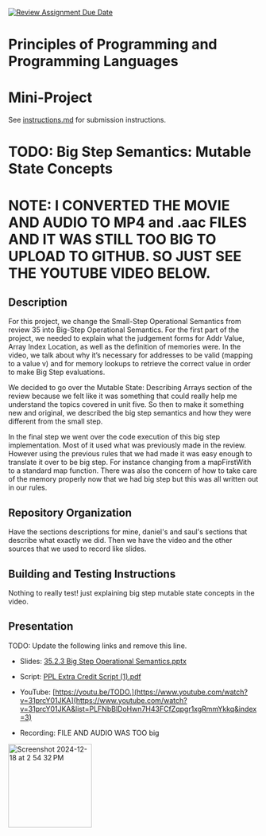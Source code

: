 [![Review Assignment Due Date](https://classroom.github.com/assets/deadline-readme-button-22041afd0340ce965d47ae6ef1cefeee28c7c493a6346c4f15d667ab976d596c.svg)](https://classroom.github.com/a/skJdUf3s)
# Principles of Programming and Programming Languages
# Mini-Project

See [instructions.md](instructions.md) for submission instructions.

# TODO: Big Step Semantics: Mutable State Concepts

# NOTE: I CONVERTED THE MOVIE AND AUDIO TO MP4 and .aac FILES AND IT WAS STILL TOO BIG TO UPLOAD TO GITHUB. SO JUST SEE THE YOUTUBE VIDEO BELOW.
## Description

For this project, we change the Small-Step Operational Semantics from review 35 into Big-Step Operational Semantics. For the first part of the project, we needed to explain what the judgement forms for Addr Value, Array Index Location, as well as the definition of memories were. In the video, we talk about why it’s necessary for addresses to be valid (mapping to a value v) and for memory lookups to retrieve the correct value in order to make Big Step evaluations. 

We decided to go over the Mutable State: Describing Arrays section of the review because we felt like it was something that could really help me understand the topics covered in unit five. So then to make it something new and original, we described the big step semantics and how they were different from the small step.

In the final step we went over the code execution of this big step implementation. Most of it used what was previously made in the review. However using the previous rules that we had made it was easy enough to translate it over to be big step. For instance changing from a mapFirstWith to a standard map function. There was also the concern of how to take care of the memory properly now that we had big step but this was all written out in our rules.


## Repository Organization

Have the sections descriptions for mine, daniel's and saul's sections that describe what exactly we did. Then we have the video and the other sources that we used to record like slides.

## Building and Testing Instructions

Nothing to really test! just explaining big step mutable state concepts in the video.

## Presentation

TODO: Update the following links and remove this line.
- Slides: [35.2.3 Big Step Operational Semantics.pptx](https://github.com/user-attachments/files/18189015/35.2.3.Big.Step.Operational.Semantics.pptx)
- Script: [PPL Extra Credit Script  (1).pdf](https://github.com/user-attachments/files/18189064/PPL.Extra.Credit.Script.1.pdf)

- YouTube: [https://youtu.be/TODO.](https://www.youtube.com/watch?v=31prcY01JKA](https://www.youtube.com/watch?v=31prcY01JKA&list=PLFNbBlDoHwn7H43FCfZqpgr1xgRmmYkkq&index=3)
- Recording: FILE AND AUDIO WAS TOO big
<img width="168" alt="Screenshot 2024-12-18 at 2 54 32 PM" src="https://github.com/user-attachments/assets/1ec1fa18-e379-47b4-9884-b0ecad1f5a7e" />
